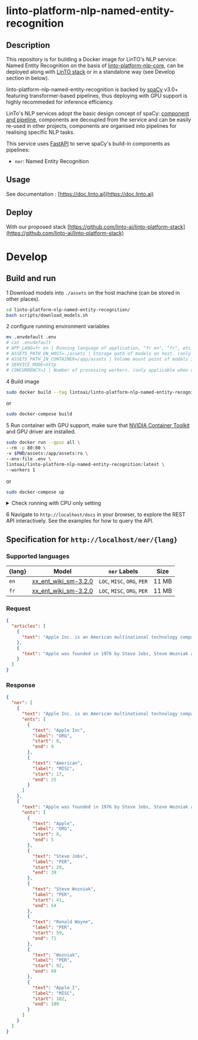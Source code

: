 # linto-platform-nlp-named-entity-recognition

## Description
This repository is for building a Docker image for LinTO's NLP service: Named Entity Recognition on the basis of [linto-platform-nlp-core](https://github.com/linto-ai/linto-platform-nlp-core), can be deployed along with [LinTO stack](https://github.com/linto-ai/linto-platform-stack) or in a standalone way (see Develop section in below).

linto-platform-nlp-named-entity-recognition is backed by [spaCy](https://spacy.io/) v3.0+ featuring transformer-based pipelines, thus deploying with GPU support is highly recommeded for inference efficiency.

LinTo's NLP services adopt the basic design concept of spaCy: [component and pipeline](https://spacy.io/usage/processing-pipelines), components are decoupled from the service and can be easily re-used in other projects, components are organised into pipelines for realising specific NLP tasks. 

This service uses [FastAPI](https://fastapi.tiangolo.com/) to serve spaCy's build-in components as pipelines:
- `ner`: Named Entity Recognition

## Usage

See documentation : [https://doc.linto.ai](https://doc.linto.ai)

## Deploy

With our proposed stack [https://github.com/linto-ai/linto-platform-stack](https://github.com/linto-ai/linto-platform-stack)

# Develop

## Build and run
1 Download models into `./assets` on the host machine (can be stored in other places).
```bash
cd linto-platform-nlp-named-entity-recognition/
bash scripts/download_models.sh
```

2 configure running environment variables
```bash
mv .envdefault .env
# cat .envdefault
# APP_LANG=fr en | Running language of application, "fr en", "fr", etc.
# ASSETS_PATH_ON_HOST=./assets | Storage path of models on host. (only applicable when docker-compose is used)
# ASSETS_PATH_IN_CONTAINER=/app/assets | Volume mount point of models in container. (only applicable when docker-compose is used)
# SERVICE_MODE=http
# CONCURRENCY=1 | Number of processing workers. (only applicable when docker-compose is used)
```

4 Build image
```bash
sudo docker build --tag lintoai/linto-platform-nlp-named-entity-recognition:latest .
```
or
```bash
sudo docker-compose build
```

5 Run container with GPU support, make sure that [NVIDIA Container Toolkit](https://docs.nvidia.com/datacenter/cloud-native/container-toolkit/install-guide.html#installing-on-ubuntu-and-debian) and GPU driver are installed.
```bash
sudo docker run --gpus all \
--rm -p 80:80 \
-v $PWD/assets:/app/assets:ro \
--env-file .env \
lintoai/linto-platform-nlp-named-entity-recognition:latest \
--workers 1
```
or
```bash
sudo docker-compose up
```
<details>
  <summary>Check running with CPU only setting</summary>
  
  - remove `--gpus all` from the first command.
  - remove `runtime: nvidia` from the `docker-compose.yml` file.
</details>


6 Navigate to `http://localhost/docs` in your browser, to explore the REST API interactively. See the examples for how to query the API.

## Specification for `http://localhost/ner/{lang}`

### Supported languages
| {lang} | Model | `ner` Labels | Size |
| --- | --- | --- | --- |
| `en` | [xx_ent_wiki_sm-3.2.0](https://github.com/explosion/spacy-models/releases/tag/xx_ent_wiki_sm-3.2.0) | `LOC`, `MISC`, `ORG`, `PER` | 11 MB |
| `fr` | [xx_ent_wiki_sm-3.2.0](https://github.com/explosion/spacy-models/releases/tag/xx_ent_wiki_sm-3.2.0) | `LOC`, `MISC`, `ORG`, `PER` | 11 MB |

### Request
```json
{
  "articles": [
    {
      "text": "Apple Inc. is an American multinational technology company that specializes in consumer electronics, computer software and online services."
    },
    {
      "text": "Apple was founded in 1976 by Steve Jobs, Steve Wozniak and Ronald Wayne to develop and sell Wozniak's Apple I personal computer."
    }
  ]
}
```

### Response
```json
{
  "ner": [
    {
      "text": "Apple Inc. is an American multinational technology company that specializes in consumer electronics, computer software and online services.",
      "ents": [
        {
          "text": "Apple Inc",
          "label": "ORG",
          "start": 0,
          "end": 9
        },
        {
          "text": "American",
          "label": "MISC",
          "start": 17,
          "end": 25
        }
      ]
    },
    {
      "text": "Apple was founded in 1976 by Steve Jobs, Steve Wozniak and Ronald Wayne to develop and sell Wozniak's Apple I personal computer.",
      "ents": [
        {
          "text": "Apple",
          "label": "ORG",
          "start": 0,
          "end": 5
        },
        {
          "text": "Steve Jobs",
          "label": "PER",
          "start": 29,
          "end": 39
        },
        {
          "text": "Steve Wozniak",
          "label": "PER",
          "start": 41,
          "end": 54
        },
        {
          "text": "Ronald Wayne",
          "label": "PER",
          "start": 59,
          "end": 71
        },
        {
          "text": "Wozniak",
          "label": "PER",
          "start": 92,
          "end": 99
        },
        {
          "text": "Apple I",
          "label": "MISC",
          "start": 102,
          "end": 109
        }
      ]
    }
  ]
}
```
